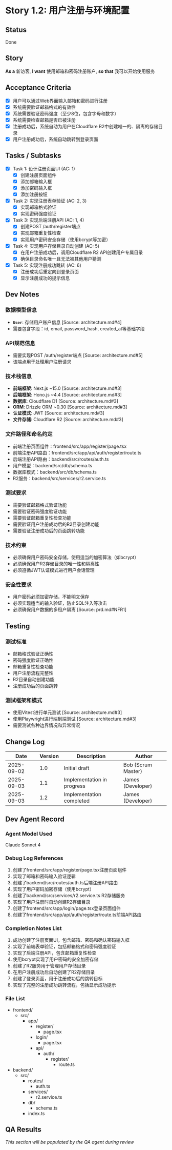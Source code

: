 # Story 1.2: 用户注册与环境配置

## Status
Done

## Story
**As a** 新访客,
**I want** 使用邮箱和密码注册账户,
**so that** 我可以开始使用服务

## Acceptance Criteria
- [x] 用户可以通过Web界面输入邮箱和密码进行注册
- [x] 系统需要验证邮箱格式的有效性
- [x] 系统需要验证密码强度（至少8位，包含字母和数字）
- [x] 系统需要检查邮箱是否已被注册
- [x] 注册成功后，系统自动为用户在Cloudflare R2中创建唯一的、隔离的存储目录
- [x] 用户注册成功后，系统自动跳转到登录页面

## Tasks / Subtasks
- [x] Task 1: 设计注册页面UI (AC: 1)
  - [x] 创建注册页面组件
  - [x] 添加邮箱输入框
  - [x] 添加密码输入框
  - [x] 添加注册按钮
- [x] Task 2: 实现注册表单验证 (AC: 2, 3)
  - [x] 实现邮箱格式验证
  - [x] 实现密码强度验证
- [x] Task 3: 实现后端注册API (AC: 1, 4)
  - [x] 创建POST /auth/register端点
  - [x] 实现邮箱重复性检查
  - [x] 实现用户密码安全存储（使用bcrypt等加密）
- [x] Task 4: 实现用户存储目录自动创建 (AC: 5)
  - [x] 在用户注册成功后，调用Cloudflare R2 API创建用户专属目录
  - [x] 确保目录命名唯一且无法被其他用户猜测
- [x] Task 5: 实现注册成功跳转 (AC: 6)
  - [x] 注册成功后重定向到登录页面
  - [x] 显示注册成功的提示信息

## Dev Notes

### 数据模型信息
- **`User`**: 存储用户账户信息 [Source: architecture.md#4]
- 需要包含字段：id, email, password_hash, created_at等基础字段

### API规范信息
- 需要实现POST /auth/register端点 [Source: architecture.md#5]
- 该端点用于处理用户注册请求

### 技术栈信息
- **前端框架**: Next.js ~15.0 [Source: architecture.md#3]
- **后端框架**: Hono.js ~4.4 [Source: architecture.md#3]
- **数据库**: Cloudflare D1 [Source: architecture.md#3]
- **ORM**: Drizzle ORM ~0.30 [Source: architecture.md#3]
- **认证模式**: JWT [Source: architecture.md#3]
- **文件存储**: Cloudflare R2 [Source: architecture.md#3]

### 文件路径和命名约定
- 前端注册页面组件：frontend/src/app/register/page.tsx
- 前端注册API路由：frontend/src/app/api/auth/register/route.ts
- 后端注册API路由：backend/src/routes/auth.ts
- 用户模型：backend/src/db/schema.ts
- 数据库模式：backend/src/db/schema.ts
- R2服务：backend/src/services/r2.service.ts

### 测试要求
- 需要验证邮箱格式验证功能
- 需要验证密码强度验证功能
- 需要验证邮箱重复性检查功能
- 需要验证用户注册成功后的R2目录创建功能
- 需要验证注册成功后的页面跳转功能

### 技术约束
- 必须确保用户密码安全存储，使用适当的加密算法（如bcrypt）
- 必须确保用户R2存储目录的唯一性和隔离性
- 必须遵循JWT认证模式进行用户会话管理

### 安全性要求
- 用户密码必须加密存储，不能明文保存
- 必须实现适当的输入验证，防止SQL注入等攻击
- 必须确保用户数据的多租户隔离 [Source: prd.md#NFR1]

## Testing

### 测试标准
- 邮箱格式验证正确性
- 密码强度验证正确性
- 邮箱重复性检查功能
- 用户注册流程完整性
- R2目录自动创建功能
- 注册成功后的页面跳转

### 测试框架和模式
- 使用Vitest进行单元测试 [Source: architecture.md#3]
- 使用Playwright进行端到端测试 [Source: architecture.md#3]
- 需要测试各种边界情况和异常情况

## Change Log
| Date | Version | Description | Author |
| ---- | ------- | ----------- | ------ |
| 2025-09-02 | 1.0 | Initial draft | Bob (Scrum Master) |
| 2025-09-03 | 1.1 | Implementation in progress | James (Developer) |
| 2025-09-03 | 1.2 | Implementation completed | James (Developer) |

## Dev Agent Record
### Agent Model Used
Claude Sonnet 4

### Debug Log References
1. 创建了frontend/src/app/register/page.tsx注册页面组件
2. 实现了邮箱和密码输入验证逻辑
3. 创建了backend/src/routes/auth.ts后端注册API路由
4. 实现了用户密码加密存储（使用bcrypt）
5. 创建了backend/src/services/r2.service.ts R2存储服务
6. 实现了用户注册时自动创建R2存储目录
7. 创建了frontend/src/app/login/page.tsx登录页面组件
8. 创建了frontend/src/app/api/auth/register/route.ts前端API路由

### Completion Notes List
1. 成功创建了注册页面UI，包含邮箱、密码和确认密码输入框
2. 实现了前端表单验证，包括邮箱格式和密码强度验证
3. 实现了后端注册API，包含邮箱重复性检查
4. 使用bcrypt实现了用户密码的安全加密存储
5. 创建了R2服务用于管理用户存储目录
6. 在用户注册成功后自动创建了R2存储目录
7. 创建了登录页面，用于注册成功后的跳转目标
8. 实现了完整的注册成功跳转流程，包括显示成功提示

### File List
- frontend/
  - src/
    - app/
      - register/
        - page.tsx
      - login/
        - page.tsx
      - api/
        - auth/
          - register/
            - route.ts
- backend/
  - src/
    - routes/
      - auth.ts
    - services/
      - r2.service.ts
    - db/
      - schema.ts
    - index.ts

## QA Results
_This section will be populated by the QA agent during review_